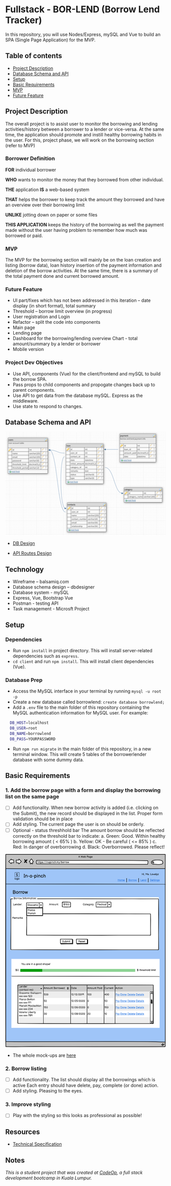 # Fullstack - BOR-LEND (Borrow Lend Tracker)

In this repository, you will use Nodes/Express, mySQL and Vue to build an SPA (Single Page Application) for the MVP.

## Table of contents

* [Project Description](#project-description)
* [Database Schema and API](#database-schema-and-api)
* [Setup](#setup)
* [Basic Requirements](#basic-requirements)
* [MVP](#mvp)
* [Future Feature](#future_feature)

## Project Description

The overall project is to assist user to monitor the borrowing and lending activities/history between a borrower to a lender or vice-versa. At the same time, the application should promote and instill healthy borrowing habits in the user. For this, project phase, we will work on the borrowing section (refer to MVP)  

### Borrower Definition

**FOR** individual borrower

**WHO** wants to monitor the money that they borrowed from other individual.

**THE** application **IS** a web-based system

**THAT** helps the borrower to keep track the amount they borrowed and have an overview over their borrowing limit

**UNLIKE** jotting down on paper or some files

**THIS APPLICATION** keeps the history of the borrowing as well the payment made without the user having problem to remember how much was borrowed or paid.

### MVP

The MVP for the borrowing section will mainly be on the loan creation and listing (borrow data), loan history insertion of the payment information and deletion of the borrow activities. At the same time, there is a summary of the total payment done and current borrowed amount.

### Future Feature

* UI part/fixes which has not been addressed in this iteration – date display (in short format), total summary
* Threshold – borrow limit overview (in progress)
* User registration and Login
* Refactor – split the code into components
* Main page
* Lending page
* Dashboard for the borrowing/lending overview
  Chart - total amount/summary by a lender or borrower
* Mobile version

### Project Dev Objectives

* Use API, components (Vue) for the client/frontend and mySQL to build the borrow SPA.
* Pass props to child components and propogate changes back up to parent components.
* Use API to get data from the database mySQL. Express as the middleware.
* Use state to respond to changes.

## Database Schema and API

![DB Schema](docs/proj1_db_scheme.PNG)

* [DB Design](https://app.dbdesigner.net/dashboard#)

* [API Routes Design](https://docs.google.com/document/d/1Wg9DPmdZhoawXzJmP_82v_M2K7jV_KZY/edit)

## Technology

* Wireframe – balsamiq.com
* Database schema design – dbdesigner
* Database system - mySQL
* Express, Vue, Bootstrap Vue
* Postman - testing API
* Task management - Microsft Project

## Setup

### Dependencies

* Run `npm install` in project directory. This will install server-related dependencies such as `express`.
* `cd client` and run `npm install`. This will install client dependencies (Vue).

### Database Prep

* Access the MySQL interface in your terminal by running `mysql -u root -p`
* Create a new database called borrowlend: `create database borrowlend;`
* Add a `.env` file to the main folder of this repository containing the MySQL authentication information for MySQL user. For example:

```bash
  DB_HOST=localhost
  DB_USER=root
  DB_NAME=borrowlend
  DB_PASS=YOURPASSWORD
```

* Run `npm run migrate` in the main folder of this repository, in a new terminal window. This will create 5 tables of the borrowerlender database with some dummy data.

## Basic Requirements

### 1. Add the borrow page with a form and display the borrowing list on the same page

* [ ] Add functionality.
  When new borrow activity is added (i.e. clicking on the Submit), the new record should be displayed in the list.
  Proper form validation should be in place
* [ ] Add styling.
  The current page the user is on should be orderly.
* [ ] Optional - status threshhold bar
  The amount borrow should be reflected correctly on the threshold bar to indicate:
  a. Green: Good. Within healthy borrowing amount ( < 65% )
  b. Yellow: OK - Be careful ( <= 85% )
  c. Red: In danger of overborrowing
  d. Black: Overborrowed. Please reflect!

![Borrow View](docs/borrow_activity_view.png)

* The whole mock-ups are [here](https://balsamiq.cloud/su4rjdf/p3lwq8k/r2278)

### 2. Borrow listing

* [ ] Add functionality.
  The list should display all the borrowings which is active
  Each entry should have delete, pay, complete (or done) action.
* [ ] Add styling.
  Pleasing to the eyes.

### 3. Improve styling

* [ ] Play with the styling so this looks as professional as possible!

## Resources

* [Technical Specification](https://xxxx)

## Notes

_This is a student project that was created at [CodeOp](http://CodeOp.tech), a full stack development bootcamp in Kuala Lumpur._
